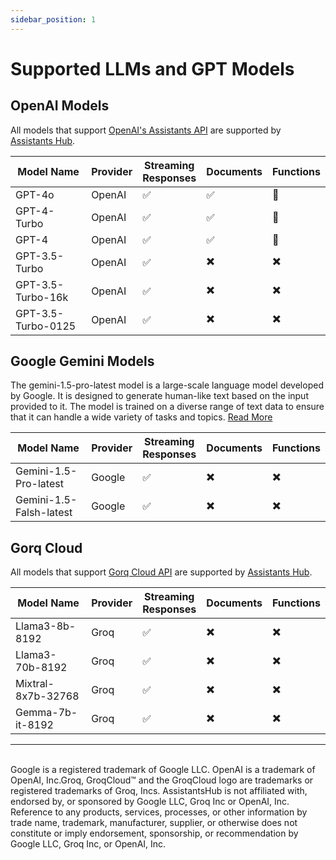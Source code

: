 ```yaml
---
sidebar_position: 1
---
```


# Supported LLMs and GPT Models

## OpenAI Models

All models that support [OpenAI's Assistants API](https://platform.openai.com/docs/models/overview) are supported by [Assistants Hub](https://assistantshub.ai).

| Model Name         | Provider | Streaming <br/>Responses | Documents | Functions |
|--------------------|----------|---------------------|-----------|-----|
| GPT-4o             | OpenAI   | :white_check_mark:  | :white_check_mark: | :construction: |
| GPT-4-Turbo        | OpenAI   | :white_check_mark:  | :white_check_mark: | :construction: |
| GPT-4              | OpenAI   | :white_check_mark:  | :white_check_mark: | :construction: |
| GPT-3.5-Turbo      | OpenAI | :white_check_mark:  | :heavy_multiplication_x: | :heavy_multiplication_x: |
| GPT-3.5-Turbo-16k  | OpenAI | :white_check_mark:  | :heavy_multiplication_x: | :heavy_multiplication_x: |
| GPT-3.5-Turbo-0125 | OpenAI | :white_check_mark:  | :heavy_multiplication_x: | :heavy_multiplication_x: |

## Google Gemini Models

The gemini-1.5-pro-latest model is a large-scale language model developed by Google. It is designed to generate human-like text based on the input provided to it. The model is trained on a diverse range of text data to ensure that it can handle a wide variety of tasks and topics. [Read More](https://blog.google/technology/ai/google-gemini-next-generation-model-february-2024/#sundar-note)

| Model Name              | Provider | Streaming <br/>Responses | Documents | Functions |
|-------------------------|----------|---------------------|-----------|-----|
| Gemini-1.5-Pro-latest   | Google | :white_check_mark:  | :heavy_multiplication_x: | :heavy_multiplication_x: |
| Gemini-1.5-Falsh-latest | Google | :white_check_mark:  | :heavy_multiplication_x: | :heavy_multiplication_x: |

## Gorq Cloud

All models that support [Gorq Cloud API](https://console.groq.com/docs/models) are supported by [Assistants Hub](https://assistantshub.ai).

| Model Name         | Provider | Streaming <br/>Responses | Documents | Functions |
|--------------------|----------|---------------------|-----------|-----|
| Llama3-8b-8192     | Groq | :white_check_mark:  | :heavy_multiplication_x: | :heavy_multiplication_x: |
| Llama3-70b-8192    | Groq | :white_check_mark:  | :heavy_multiplication_x: | :heavy_multiplication_x: |
| Mixtral-8x7b-32768 | Groq | :white_check_mark:  | :heavy_multiplication_x: | :heavy_multiplication_x: |
| Gemma-7b-it-8192   | Groq | :white_check_mark:  | :heavy_multiplication_x: | :heavy_multiplication_x: |

<hr/>
<br/>
Google is a registered trademark of Google LLC. OpenAI is a trademark of OpenAI, Inc.Groq, GroqCloud™ and the GroqCloud logo are trademarks or registered trademarks of Groq, Incs. AssistantsHub is not affiliated with, endorsed by, or sponsored by Google LLC, Groq Inc or OpenAI, Inc. Reference to any products, services, processes, or other information by trade name, trademark, manufacturer, supplier, or otherwise does not constitute or imply endorsement, sponsorship, or recommendation by Google LLC, Groq Inc, or OpenAI, Inc.